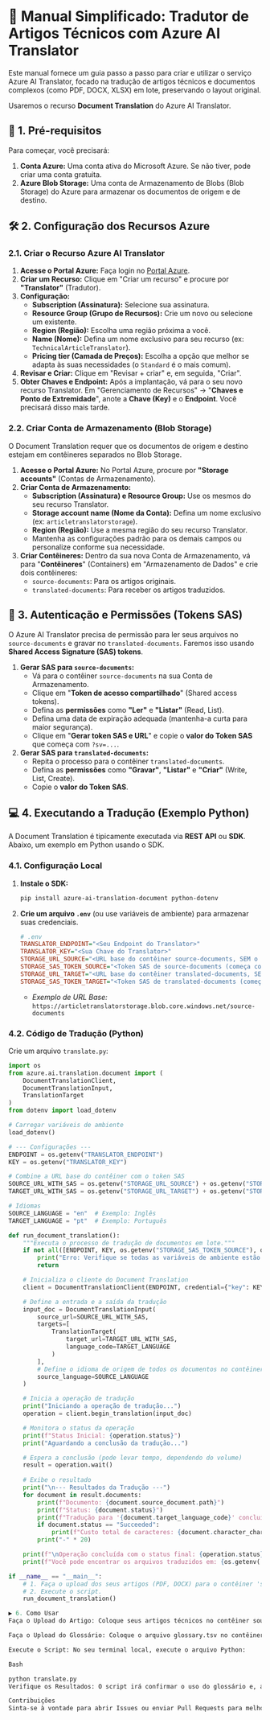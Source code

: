 # 📄 Manual Simplificado: Tradutor de Artigos Técnicos com Azure AI Translator

Este manual fornece um guia passo a passo para criar e utilizar o serviço Azure AI Translator, focado na tradução de artigos técnicos e documentos complexos (como PDF, DOCX, XLSX) em lote, preservando o layout original.

Usaremos o recurso **Document Translation** do Azure AI Translator.

## 🚀 1. Pré-requisitos

Para começar, você precisará:

1.  **Conta Azure:** Uma conta ativa do Microsoft Azure. Se não tiver, pode criar uma conta gratuita.
2.  **Azure Blob Storage:** Uma conta de Armazenamento de Blobs (Blob Storage) do Azure para armazenar os documentos de origem e de destino.

## 🛠️ 2. Configuração dos Recursos Azure

### 2.1. Criar o Recurso Azure AI Translator

1.  **Acesse o Portal Azure:** Faça login no [Portal Azure](https://portal.azure.com/).
2.  **Criar um Recurso:** Clique em "Criar um recurso" e procure por **"Translator"** (Tradutor).
3.  **Configuração:**
    * **Subscription (Assinatura):** Selecione sua assinatura.
    * **Resource Group (Grupo de Recursos):** Crie um novo ou selecione um existente.
    * **Region (Região):** Escolha uma região próxima a você.
    * **Name (Nome):** Defina um nome exclusivo para seu recurso (ex: `TechnicalArticleTranslator`).
    * **Pricing tier (Camada de Preços):** Escolha a opção que melhor se adapta às suas necessidades (o `Standard` é o mais comum).
4.  **Revisar e Criar:** Clique em "Revisar + criar" e, em seguida, "Criar".
5.  **Obter Chaves e Endpoint:** Após a implantação, vá para o seu novo recurso Translator. Em "Gerenciamento de Recursos" -> "**Chaves e Ponto de Extremidade**", anote a **Chave (Key)** e o **Endpoint**. Você precisará disso mais tarde.

### 2.2. Criar Conta de Armazenamento (Blob Storage)

O Document Translation requer que os documentos de origem e destino estejam em contêineres separados no Blob Storage.

1.  **Acesse o Portal Azure:** No Portal Azure, procure por **"Storage accounts"** (Contas de Armazenamento).
2.  **Criar Conta de Armazenamento:**
    * **Subscription (Assinatura) e Resource Group:** Use os mesmos do seu recurso Translator.
    * **Storage account name (Nome da Conta):** Defina um nome exclusivo (ex: `articletranslatorstorage`).
    * **Region (Região):** Use a mesma região do seu recurso Translator.
    * Mantenha as configurações padrão para os demais campos ou personalize conforme sua necessidade.
3.  **Criar Contêineres:** Dentro da sua nova Conta de Armazenamento, vá para "**Contêineres**" (Containers) em "Armazenamento de Dados" e crie dois contêineres:
    * `source-documents`: Para os artigos originais.
    * `translated-documents`: Para receber os artigos traduzidos.

## 🔗 3. Autenticação e Permissões (Tokens SAS)

O Azure AI Translator precisa de permissão para ler seus arquivos no `source-documents` e gravar no `translated-documents`. Faremos isso usando **Shared Access Signature (SAS) tokens**.

1.  **Gerar SAS para `source-documents`:**
    * Vá para o contêiner `source-documents` na sua Conta de Armazenamento.
    * Clique em "**Token de acesso compartilhado**" (Shared access tokens).
    * Defina as **permissões** como **"Ler"** e **"Listar"** (Read, List).
    * Defina uma data de expiração adequada (mantenha-a curta para maior segurança).
    * Clique em "**Gerar token SAS e URL**" e copie o **valor do Token SAS** que começa com `?sv=...`.
2.  **Gerar SAS para `translated-documents`:**
    * Repita o processo para o contêiner `translated-documents`.
    * Defina as **permissões** como **"Gravar"**, **"Listar"** e **"Criar"** (Write, List, Create).
    * Copie o **valor do Token SAS**.

## 💻 4. Executando a Tradução (Exemplo Python)

A Document Translation é tipicamente executada via **REST API** ou **SDK**. Abaixo, um exemplo em Python usando o SDK.

### 4.1. Configuração Local

1.  **Instale o SDK:**
    ```bash
    pip install azure-ai-translation-document python-dotenv
    ```

2.  **Crie um arquivo `.env`** (ou use variáveis de ambiente) para armazenar suas credenciais.

    ```ini
    # .env
    TRANSLATOR_ENDPOINT="<Seu Endpoint do Translator>"
    TRANSLATOR_KEY="<Sua Chave do Translator>"
    STORAGE_URL_SOURCE="<URL base do contêiner source-documents, SEM o token SAS>"
    STORAGE_SAS_TOKEN_SOURCE="<Token SAS de source-documents (começa com ?)>"
    STORAGE_URL_TARGET="<URL base do contêiner translated-documents, SEM o token SAS>"
    STORAGE_SAS_TOKEN_TARGET="<Token SAS de translated-documents (começa com ?)>"
    ```
    * *Exemplo de URL Base:* `https://articletranslatorstorage.blob.core.windows.net/source-documents`

### 4.2. Código de Tradução (Python)

Crie um arquivo `translate.py`:

```python
import os
from azure.ai.translation.document import (
    DocumentTranslationClient,
    DocumentTranslationInput,
    TranslationTarget
)
from dotenv import load_dotenv

# Carregar variáveis de ambiente
load_dotenv()

# --- Configurações ---
ENDPOINT = os.getenv("TRANSLATOR_ENDPOINT")
KEY = os.getenv("TRANSLATOR_KEY")

# Combine a URL base do contêiner com o token SAS
SOURCE_URL_WITH_SAS = os.getenv("STORAGE_URL_SOURCE") + os.getenv("STORAGE_SAS_TOKEN_SOURCE")
TARGET_URL_WITH_SAS = os.getenv("STORAGE_URL_TARGET") + os.getenv("STORAGE_SAS_TOKEN_TARGET")

# Idiomas
SOURCE_LANGUAGE = "en"  # Exemplo: Inglês
TARGET_LANGUAGE = "pt"  # Exemplo: Português

def run_document_translation():
    """Executa o processo de tradução de documentos em lote."""
    if not all([ENDPOINT, KEY, os.getenv("STORAGE_SAS_TOKEN_SOURCE"), os.getenv("STORAGE_SAS_TOKEN_TARGET")]):
        print("Erro: Verifique se todas as variáveis de ambiente estão configuradas corretamente no arquivo .env.")
        return

    # Inicializa o cliente do Document Translation
    client = DocumentTranslationClient(ENDPOINT, credential={"key": KEY})

    # Define a entrada e a saída da tradução
    input_doc = DocumentTranslationInput(
        source_url=SOURCE_URL_WITH_SAS,
        targets=[
            TranslationTarget(
                target_url=TARGET_URL_WITH_SAS,
                language_code=TARGET_LANGUAGE
            )
        ],
        # Define o idioma de origem de todos os documentos no contêiner
        source_language=SOURCE_LANGUAGE
    )

    # Inicia a operação de tradução
    print("Iniciando a operação de tradução...")
    operation = client.begin_translation(input_doc)

    # Monitora o status da operação
    print(f"Status Inicial: {operation.status}")
    print("Aguardando a conclusão da tradução...")

    # Espera a conclusão (pode levar tempo, dependendo do volume)
    result = operation.wait()
    
    # Exibe o resultado
    print("\n--- Resultados da Tradução ---")
    for document in result.documents:
        print(f"Documento: {document.source_document.path}")
        print(f"Status: {document.status}")
        print(f"Tradução para '{document.target_language_code}' concluída.")
        if document.status == "Succeeded":
            print(f"Custo total de caracteres: {document.character_charged}")
        print("-" * 20)

    print(f"\nOperação concluída com o status final: {operation.status}")
    print(f"Você pode encontrar os arquivos traduzidos em: {os.getenv('STORAGE_URL_TARGET')}")

if __name__ == "__main__":
    # 1. Faça o upload dos seus artigos (PDF, DOCX) para o contêiner 'source-documents'.
    # 2. Execute o script.
    run_document_translation()

▶️ 6. Como Usar
Faça o Upload do Artigo: Coloque seus artigos técnicos no contêiner source-documents.

Faça o Upload do Glossário: Coloque o arquivo glossary.tsv no contêiner translated-documents.

Execute o Script: No seu terminal local, execute o arquivo Python:

Bash

python translate.py
Verifique os Resultados: O script irá confirmar o uso do glossário e, ao finalizar, os arquivos traduzidos estarão no contêiner translated-documents.

Contribuições
Sinta-se à vontade para abrir Issues ou enviar Pull Requests para melhorar este manual ou adicionar exemplos em outras linguagens (C#, Java, etc.).
